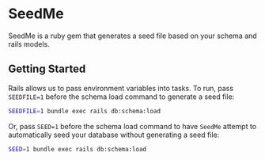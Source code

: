 # SeedMe

SeedMe is a ruby gem that generates a seed file based on your schema and rails models.

## Getting Started

Rails allows us to pass environment variables into tasks. To run, pass `SEEDFILE=1` before
the schema load command to generate a seed file:
```bash
SEEDFILE=1 bundle exec rails db:schema:load
```

Or, pass `SEED=1` before the schema load command to have `SeedMe` attempt to automatically
seed your database without generating a seed file:
```bash
SEED=1 bundle exec rails db:schema:load
```